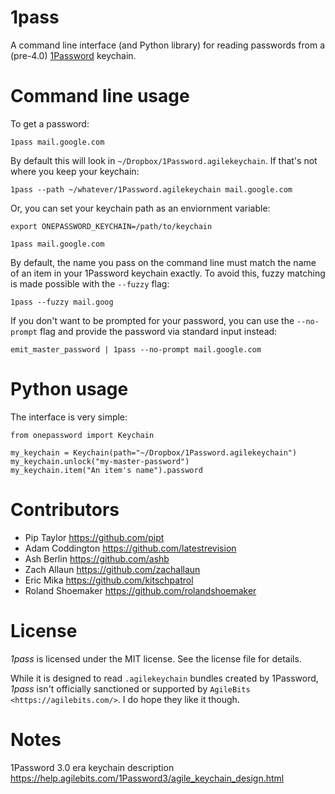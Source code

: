 1pass
=====

A command line interface (and Python library) for reading passwords from a
 (pre-4.0) [1Password](https://agilebits.com/onepassword) keychain.

Command line usage
==================

To get a password:

    1pass mail.google.com

By default this will look in ``~/Dropbox/1Password.agilekeychain``. If that's
not where you keep your keychain:

    1pass --path ~/whatever/1Password.agilekeychain mail.google.com

Or, you can set your keychain path as an enviornment variable:

    export ONEPASSWORD_KEYCHAIN=/path/to/keychain

    1pass mail.google.com

By default, the name you pass on the command line must match the name of an
item in your 1Password keychain exactly. To avoid this, fuzzy matching is
made possible with the ``--fuzzy`` flag:

    1pass --fuzzy mail.goog

If you don't want to be prompted for your password, you can use the
``--no-prompt`` flag and provide the password via standard input instead:

    emit_master_password | 1pass --no-prompt mail.google.com

Python usage
============

The interface is very simple:

    from onepassword import Keychain

    my_keychain = Keychain(path="~/Dropbox/1Password.agilekeychain")
    my_keychain.unlock("my-master-password")
    my_keychain.item("An item's name").password

Contributors
============

* Pip Taylor <https://github.com/pipt>
* Adam Coddington <https://github.com/latestrevision>
* Ash Berlin <https://github.com/ashb>
* Zach Allaun <https://github.com/zachallaun>
* Eric Mika <https://github.com/kitschpatrol>
* Roland Shoemaker <https://github.com/rolandshoemaker>

License
=======

*1pass* is licensed under the MIT license. See the license file for details.

While it is designed to read ``.agilekeychain`` bundles created by 1Password,
*1pass* isn't officially sanctioned or supported by
`AgileBits <https://agilebits.com/>`. I do hope they like it though.

Notes
=====
1Password 3.0 era keychain description https://help.agilebits.com/1Password3/agile_keychain_design.html
